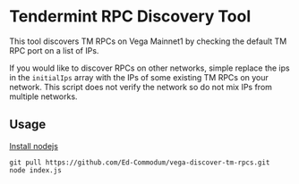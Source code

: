 # Tendermint RPC Discovery Tool

This tool discovers TM RPCs on Vega Mainnet1 by checking the default TM RPC port on a list of IPs.

If you would like to discover RPCs on other networks, simple replace the ips in the `initialIps` array with the IPs of some existing TM RPCs on your network. This script does not verify the network so do not mix IPs from multiple networks.

## Usage

[Install nodejs](https://nodejs.org/en/download/package-manager)

```
git pull https://github.com/Ed-Commodum/vega-discover-tm-rpcs.git
node index.js
```